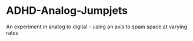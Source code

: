ADHD-Analog-Jumpjets
======================

An experiment in analog to digital - using an axis to spam space at varying rates
